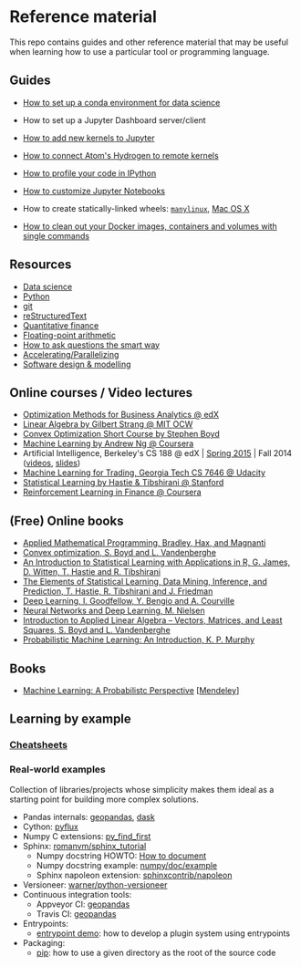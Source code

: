 # Reference material
This repo contains guides and other reference material that may be useful when learning how to use a particular tool or programming language.

## Guides
- [How to set up a conda environment for data science](guides/conda.md)
- How to set up a Jupyter Dashboard server/client
- [How to add new kernels to Jupyter](guides/jupyter_kernels.md)
- [How to connect Atom's Hydrogen to remote kernels](https://nteract.gitbooks.io/hydrogen/docs/Usage/RemoteKernelConnection.html)
- [How to profile your code in IPython](guides/profiler.md)
- [How to customize Jupyter Notebooks](guides/customize_jupyter_nb.md)
- How to create statically-linked wheels: [`manylinux`](guides/static_manylinux_wheels.md), [Mac OS X](guides/static_macosx_wheels.md)

- [How to clean out your Docker images, containers and volumes with single commands](https://hackernoon.com/clean-out-your-docker-images-containers-and-volumes-with-single-commands-b8e38253c271)

## Resources
- [Data science](resources/data_science.md)
- [Python](resources/python.md)
- [git](resources/git.md)
- [reStructuredText](resources/restructuredtext.md)
- [Quantitative finance](resources/quant_finance.md)
- [Floating-point arithmetic](resources/floating_point.md)
- [How to ask questions the smart way](http://www.catb.org/~esr/faqs/smart-questions.html)
- [Accelerating/Parallelizing](resources/accelerating.md)
- [Software design & modelling](resources/software.md)

## Online courses / Video lectures
- [Optimization Methods for Business Analytics @ edX](https://www.edx.org/course/optimization-methods-business-analytics-mitx-15-053x)
- [Linear Algebra by Gilbert Strang @ MIT OCW](https://ocw.mit.edu/courses/mathematics/18-06-linear-algebra-spring-2010/video-lectures/)
- [Convex Optimization Short Course by Stephen Boyd](http://stanford.edu/~boyd/papers/cvx_short_course)
- [Machine Learning by Andrew Ng @ Coursera](https://www.coursera.org/learn/machine-learning)
- Artificial Intelligence, Berkeley's CS 188 @ edX | [Spring 2015](https://courses.edx.org/courses/BerkeleyX/CS188.1x-4/1T2015/20021a0a32d14a31b087db8d4bb582fd/) | Fall 2014 ([videos](https://www.youtube.com/watch?v=W1S-HSakPTM), [slides](https://edge.edx.org/courses/BerkeleyX/CS188-FA14/FA14/20021a0a32d14a31b087db8d4bb582fd/))
- [Machine Learning for Trading, Georgia Tech CS 7646 @ Udacity](https://www.udacity.com/course/machine-learning-for-trading--ud501)
- [Statistical Learning by Hastie & Tibshirani @ Stanford](https://www.r-bloggers.com/in-depth-introduction-to-machine-learning-in-15-hours-of-expert-videos/)
- [Reinforcement Learning in Finance @ Coursera](https://www.coursera.org/learn/reinforcement-learning-in-finance])

## (Free) Online books
- [Applied Mathematical Programming, Bradley, Hax, and Magnanti](http://web.mit.edu/15.053/www/AMP.htm)
- [Convex optimization, S. Boyd and L. Vandenberghe](http://stanford.edu/~boyd/cvxbook/)
- [An Introduction to Statistical Learning with Applications in R, G. James, D. Witten, T. Hastie and R. Tibshirani](http://www-bcf.usc.edu/~gareth/ISL/)
- [The Elements of Statistical Learning, Data Mining, Inference, and Prediction, T. Hastie, R. Tibshirani and J. Friedman](https://web.stanford.edu/~hastie/ElemStatLearn/)
- [Deep Learning, I. Goodfellow, Y. Bengio and A. Courville](http://www.deeplearningbook.org/)
- [Neural Networks and Deep Learning, M. Nielsen](http://neuralnetworksanddeeplearning.com)
- [Introduction to Applied Linear Algebra – Vectors, Matrices, and Least Squares, S. Boyd and L. Vandenberghe](https://web.stanford.edu/~boyd/vmls/)
- [Probabilistic Machine Learning: An Introduction, K. P. Murphy](https://probml.github.io/pml-book/book1.html)

## Books
- [Machine Learning: A Probabilistc Perspective](https://mitpress.mit.edu/books/machine-learning-1) [[Mendeley](https://www.mendeley.com/catalogue/705e5a8c-6569-3a1c-a3ac-7eeca5a0663c/)]

## Learning by example
### [Cheatsheets](cheatsheets/README.md)

### Real-world examples
Collection of libraries/projects whose simplicity makes them ideal as a starting point for building more complex solutions.
- Pandas internals: [geopandas](https://github.com/geopandas/geopandas), [dask](https://github.com/dask/dask)
- Cython: [pyflux](https://github.com/RJT1990/pyflux)
- Numpy C extensions: [py_find_first](https://github.com/roebel/py_find_1st)
- Sphinx: [romanvm/sphinx_tutorial](https://github.com/romanvm/sphinx_tutorial)
  - Numpy docstring HOWTO: [How to document](https://github.com/numpy/numpy/blob/master/doc/HOWTO_DOCUMENT.rst.txt#class-docstring)
  - Numpy docstring example: [numpy/doc/example](https://github.com/numpy/numpy/blob/master/doc/example.py)
  - Sphinx napoleon extension: [sphinxcontrib/napoleon](http://sphinxcontrib-napoleon.readthedocs.io/en/latest/sphinxcontrib.napoleon.html)
- Versioneer: [warner/python-versioneer](https://github.com/warner/python-versioneer)
- Continuous integration tools:
  - Appveyor CI: [geopandas](https://github.com/geopandas/geopandas/blob/master/appveyor.yml)
  - Travis CI: [geopandas](https://github.com/geopandas/geopandas/blob/master/.travis.yml)
- Entrypoints:
  - [entrypoint demo](https://github.com/RichardBronosky/entrypoint_demo): how to develop a plugin system using entrypoints
- Packaging:
  - [pip](https://github.com/pypa/pip): how to use a given directory as the root of the source code
